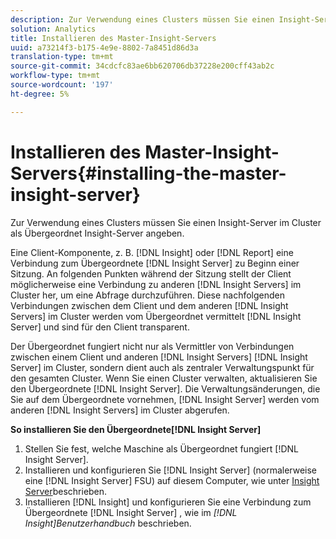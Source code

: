 ```yaml
---
description: Zur Verwendung eines Clusters müssen Sie einen Insight-Server im Cluster als Übergeordnet Insight-Server angeben.
solution: Analytics
title: Installieren des Master-Insight-Servers
uuid: a73214f3-b175-4e9e-8802-7a8451d86d3a
translation-type: tm+mt
source-git-commit: 34cdcfc83ae6bb620706db37228e200cff43ab2c
workflow-type: tm+mt
source-wordcount: '197'
ht-degree: 5%

---
```



# Installieren des Master-Insight-Servers{#installing-the-master-insight-server}

Zur Verwendung eines Clusters müssen Sie einen Insight-Server im Cluster als Übergeordnet Insight-Server angeben.

Eine Client-Komponente, z. B. [!DNL Insight] oder [!DNL Report] eine Verbindung zum Übergeordnete [!DNL Insight Server] zu Beginn einer Sitzung. An folgenden Punkten während der Sitzung stellt der Client möglicherweise eine Verbindung zu anderen [!DNL Insight Servers] im Cluster her, um eine Abfrage durchzuführen. Diese nachfolgenden Verbindungen zwischen dem Client und dem anderen [!DNL Insight Servers] im Cluster werden vom Übergeordnet vermittelt [!DNL Insight Server] und sind für den Client transparent.

Der Übergeordnet fungiert nicht nur als Vermittler von Verbindungen zwischen einem Client und anderen [!DNL Insight Servers] [!DNL Insight Server] im Cluster, sondern dient auch als zentraler Verwaltungspunkt für den gesamten Cluster. Wenn Sie einen Cluster verwalten, aktualisieren Sie den Übergeordnete [!DNL Insight Server]. Die Verwaltungsänderungen, die Sie auf dem Übergeordnete vornehmen, [!DNL Insight Server] werden vom anderen [!DNL Insight Servers] im Cluster abgerufen.

**So installieren Sie den Übergeordnete[!DNL Insight Server]**

1. Stellen Sie fest, welche Maschine als Übergeordnet fungiert [!DNL Insight Server].
1. Installieren und konfigurieren Sie [!DNL Insight Server] (normalerweise eine [!DNL Insight Server] FSU) auf diesem Computer, wie unter [Insight Server](../../../../../../home/c-inst-svr/c-msr-server/c-msr-server.md)beschrieben.
1. Installieren [!DNL Insight] und konfigurieren Sie eine Verbindung zum Übergeordnete [!DNL Insight Server] , wie im *[!DNL Insight]Benutzerhandbuch* beschrieben.
